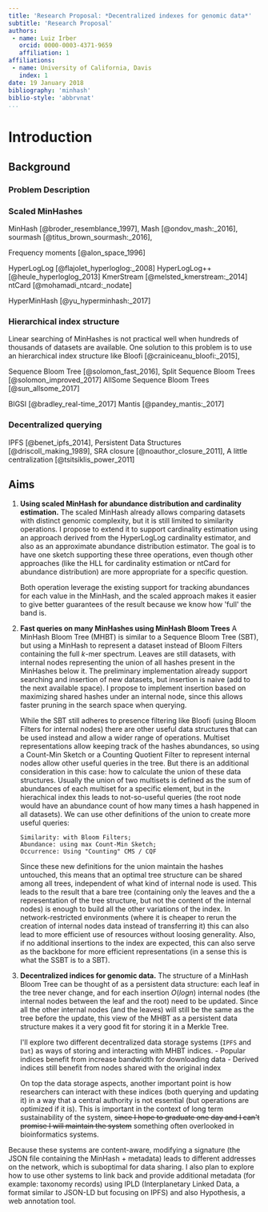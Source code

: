 ```yaml
---
title: 'Research Proposal: *Decentralized indexes for genomic data*'
subtitle: 'Research Proposal'
authors:
 - name: Luiz Irber
   orcid: 0000-0003-4371-9659
   affiliation: 1
affiliations:
 - name: University of California, Davis
   index: 1
date: 19 January 2018
bibliography: 'minhash'
biblio-style: 'abbrvnat'
...
```


# Introduction


## Background


### Problem Description

### Scaled MinHashes



MinHash [@broder_resemblance_1997],
Mash [@ondov_mash:_2016],
sourmash [@titus_brown_sourmash:_2016],

Frequency moments [@alon_space_1996]

HyperLogLog [@flajolet_hyperloglog:_2008]
HyperLogLog++ [@heule_hyperloglog_2013]
KmerStream [@melsted_kmerstream:_2014]
ntCard [@mohamadi_ntcard:_nodate]

HyperMinHash [@yu_hyperminhash:_2017]

### Hierarchical index structure

Linear searching of MinHashes is not practical well when hundreds of thousands of datasets are available.
One solution to this problem is to use an hierarchical index structure like Bloofi [@crainiceanu_bloofi:_2015],

Sequence Bloom Tree [@solomon_fast_2016],
Split Sequence Bloom Trees [@solomon_improved_2017]
AllSome Sequence Bloom Trees [@sun_allsome_2017]

BIGSI [@bradley_real-time_2017]
Mantis [@pandey_mantis:_2017]

### Decentralized querying

IPFS [@benet_ipfs_2014],
Persistent Data Structures [@driscoll_making_1989],
SRA closure [@noauthor_closure_2011],
A little centralization [@tsitsiklis_power_2011]

## Aims

1. **Using scaled MinHash for abundance distribution and cardinality estimation.**
   The scaled MinHash already allows comparing datasets with distinct genomic
   complexity,
   but it is still limited to similarity operations.
   I propose to extend it to support cardinality estimation using an approach
   derived from the HyperLogLog cardinality estimator,
   and also as an approximate abundance distribution estimator.
   The goal is to have one sketch supporting these three operations,
   even though other approaches
   (like the HLL for cardinality estimation or ntCard for abundance distribution)
   are more appropriate for a specific question.

     Both operation leverage the existing support for tracking abundances for each value in the MinHash,
	 and the scaled approach makes it easier to give better guarantees of the result because we know how 'full' the band is.


2. **Fast queries on many MinHashes using MinHash Bloom Trees**
   A MinHash Bloom Tree (MHBT) is similar to a Sequence Bloom Tree (SBT),
   but using a MinHash to represent a dataset instead of Bloom Filters containing the full $k$-mer spectrum.
   Leaves are still datasets,
   with internal nodes representing the union of all hashes present in the MinHashes below it.
   The preliminary implementation already support searching and insertion of new datasets,
   but insertion is naive (add to the next available space).
   I propose to implement insertion based on maximizing shared hashes under an internal node,
   since this allows faster pruning in the search space when querying.

     While the SBT still adheres to presence filtering like Bloofi
     (using Bloom Filters for internal nodes)
     there are other useful data structures that can be used instead and allow a wider range of operations.
     Multiset representations allow keeping track of the hashes abundances,
     so using a Count-Min Sketch or a Counting Quotient Filter to represent internal nodes allow other useful queries in the tree.
     But there is an additional consideration in this case:
     how to calculate the union of these data structures.
     Usually the union of two multisets is defined as the sum of abundances of each multiset for a specific element,
     but in the hierachical index this leads to not-so-useful queries
     (the root node would have an abundance count of how many times a hash happened in all datasets).
     We can use other definitions of the union to create more useful queries:

       Similarity: with Bloom Filters;
       Abundance: using max Count-Min Sketch;
       Occurrence: Using "Counting" CMS / CQF

     Since these new definitions for the union maintain the hashes untouched,
     this means that an optimal tree structure can be shared among all trees,
     independent of what kind of internal node is used.
     This leads to the result that a bare tree
     (containing only the leaves and the a representation of the tree structure,
     but not the content of the internal nodes)
     is enough to build all the other variations of the index.
     In network-restricted environments
     (where it is cheaper to rerun the creation of internal nodes data instead of transferring it)
     this can also lead to more efficient use of resources without loosing generality.
     Also,
     if no additional insertions to the index are expected,
     this can also serve as the backbone for more efficient representations
     (in a sense this is what the SSBT is to a SBT).

3. **Decentralized indices for genomic data.**
   The structure of a MinHash Bloom Tree can be thought of as a persistent data structure:
   each leaf in the tree never change,
   and for each insertion $O(log n)$ internal nodes
   (the internal nodes between the leaf and the root)
   need to be updated.
   Since all the other internal nodes (and the leaves) will still be the same as the tree before the update,
   this view of the MHBT as a persistent data structure makes it a very good fit for storing it in a Merkle Tree.

     I'll explore two different decentralized data storage systems
     (`IPFS` and `Dat`) as ways of storing and interacting with MHBT indices.
       - Popular indices benefit from increase bandwidth for downloading data
       - Derived indices still benefit from nodes shared with the original index

     On top the data storage aspects,
     another important point is how researchers can interact with these indices
     (both querying and updating it)
     in a way that a central authority is not essential
     (but operations are optimized if it is).
     This is important in the context of long term sustainability of the system,
     ~~since I hope to graduate one day and I can't promise I will maintain the system~~
     something often overlooked in bioinformatics systems.
<!--
       - CRDT for updating
       - Submission/query system (soursigs)
-->

   Because these systems are content-aware,
   modifying a signature (the JSON file containing the MinHash + metadata)
   leads to different addresses on the network,
   which is suboptimal for data sharing.
   I also plan to explore how to use other systems to link back and provide additional metadata
   (for example: taxonomy records)
   using IPLD
   (Interplanetary Linked Data,
   a format similar to JSON-LD but focusing on IPFS)
   and also Hypothesis,
   a web annotation tool.
